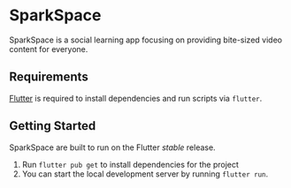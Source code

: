 # SparkSpace

SparkSpace is a social learning app focusing on providing bite-sized video content for everyone.

## Requirements
[Flutter](https://docs.flutter.dev/get-started/install) is required to install dependencies and run scripts via `flutter`.

## Getting Started

SparkSpace are built to run on the Flutter _stable_ release.

1. Run `flutter pub get` to install dependencies for the project
2. You can start the local development server by running `flutter run`.
